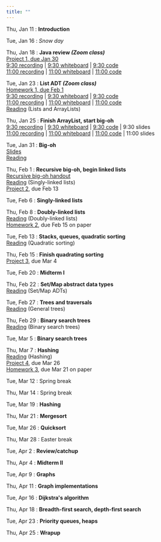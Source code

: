 ```yaml
---
title: ""
---
```


Thu, Jan 11
: **Introduction**  

Tue, Jan 16
: *Snow day*  

Thu, Jan 18
: **Java review <i>(Zoom class)</i>**  
  [Project 1, due Jan 30](projects/proj1)  
  [9:30 recording](https://rhodes.box.com/s/fg8i27wwfjgz9dd7o5h3jglkohld1n97) |
  [9:30 whiteboard](lectures/intro/intro-whiteboard-930.pdf) |
  [9:30 code](https://rhodes.box.com/s/rioobmzqt2u28o3m7ywptts76dktd62d)  
  [11:00 recording](https://rhodes.box.com/s/bmh362txrbi9rrpcp0t56wip42w0depl) |
  [11:00 whiteboard](lectures/intro/intro-whiteboard-11.pdf) |
  [11:00 code](https://rhodes.box.com/s/yn519xol9n0p698s0kfsijoc9kqojzuj)

Tue, Jan 23
: **List ADT <i>(Zoom class)</i>**  
  [Homework 1, due Feb 1](homework/hw1/hw1.pdf)  
  [9:30 recording](https://rhodes.box.com/s/7schl5w7ylb4dj2mptkaxeme8k6w1bdu) |
  [9:30 whiteboard](lectures/list-adt/day1-whiteboard-930.pdf) |
  [9:30 code](https://rhodes.box.com/s/reozr6kuqg8rlualulb0xphm2pj5srnn)  
  [11:00 recording](https://rhodes.box.com/s/k2w89l5n2sjgn1334kbuzr5950y9styf) |
  [11:00 whiteboard](lectures/list-adt/day1-whiteboard-11.pdf) |
  [11:00 code](https://rhodes.box.com/s/uoi2p9wqvbox684j4oi8yu10ejhdrvhn)  
  [Reading](https://rhodes.box.com/s/bza511r23j69uuvn8b3detudczed8tsm) (Lists and ArrayLists)

Thu, Jan 25
: **Finish ArrayList, start big-oh**  
  [9:30 recording](https://rhodes.box.com/s/wu61exrfcjplqse7cv1ffqtspxgs7xie) | [9:30 whiteboard](lectures/list-adt/day2-whiteboard-930.pdf) | [9:30 code](https://rhodes.box.com/s/reozr6kuqg8rlualulb0xphm2pj5srnn) | 9:30 slides   
  [11:00 recording](https://rhodes.box.com/s/6ba5ipczmqbmoh4sx24aiaaalfdaqq5n) | [11:00 whiteboard](lectures/list-adt/day2-whiteboard-930.pdf) | [11:00 code](https://rhodes.box.com/s/uoi2p9wqvbox684j4oi8yu10ejhdrvhn) | 11:00 slides  

Tue, Jan 31
: **Big-oh**  
  [Slides](lectures/big-oh/241-bigoh-slides.pdf)  
  [Reading](https://rhodes.box.com/s/wjf7eyei6v16rbluzc4ci9rckup7hvro)

Thu, Feb 1
: **Recursive big-oh, begin linked lists**  
  [Recursive big-oh handout](lectures/big-oh/recurrence.pdf)  
  [Reading](https://rhodes.box.com/s/e9edx6ebgw4ipm61cl907trljwahk380) (Singly-linked lists)  
  [Project 2](projects/proj2), due Feb 13
  
Tue, Feb 6
: **Singly-linked lists**  

Thu, Feb 8
: **Doubly-linked lists**  
  [Reading](https://rhodes.box.com/s/0hnefr3dgk936tldg9wjh9nxwr11r6a5) (Doubly-linked lists)  
  [Homework 2](homework/hw2/hw2.pdf), due Feb 15 on paper
  
Tue, Feb 13
: **Stacks, queues, quadratic sorting**  
  [Reading](https://rhodes.box.com/s/ygehchmn8m7c5hzaneowzmhb6nqe2uj9) (Quadratic sorting)

Thu, Feb 15
: **Finish quadrating sorting**  
  [Project 3](projects/proj3), due Mar 4

Tue, Feb 20
: **Midterm I**

Thu, Feb 22
: **Set/Map abstract data types**  
  [Reading](https://rhodes.box.com/s/lr88jmz6ok8eyfc97jrilsmn5fmm93a8) (Set/Map ADTs)

Tue, Feb 27
: **Trees and traversals**  
  [Reading](https://rhodes.box.com/s/ug21aeha2rbrbd4ovybuty3k5anqe6gl) (General trees)

Thu, Feb 29
: **Binary search trees**  
  [Reading](https://rhodes.box.com/s/3uvthh6s7uoahmwyu1vi6wlo2at1e55g) (Binary search trees)

Tue, Mar 5
: **Binary search trees**

Thu, Mar 7
: **Hashing**  
  [Reading](https://rhodes.box.com/s/a3jk5a95msi8w5npdwoqsu05jh313uf8) (Hashing)   
  [Project 4](projects/proj3), due Mar 26  
  [Homework 3](homework/hw3/hw3.pdf), due Mar 21 on paper

Tue, Mar 12
: Spring break

Thu, Mar 14
: Spring break

Tue, Mar 19
: **Hashing**

Thu, Mar 21
: **Mergesort**

Tue, Mar 26
: **Quicksort**

Thu, Mar 28
: Easter break

Tue, Apr 2
: **Review/catchup**

Thu, Apr 4
: **Midterm II**

Tue, Apr 9
: **Graphs**

Thu, Apr 11
: **Graph implementations**

Tue, Apr 16
: **Dijkstra's algorithm**

Thu, Apr 18
: **Breadth-first search, depth-first search**

Tue, Apr 23
: **Priority queues, heaps**

Thu, Apr 25
: **Wrapup**






  
<!--

Tue, Month 2
: **Topic**  
  <!--Details-->
  <!--[Slides]()-->

